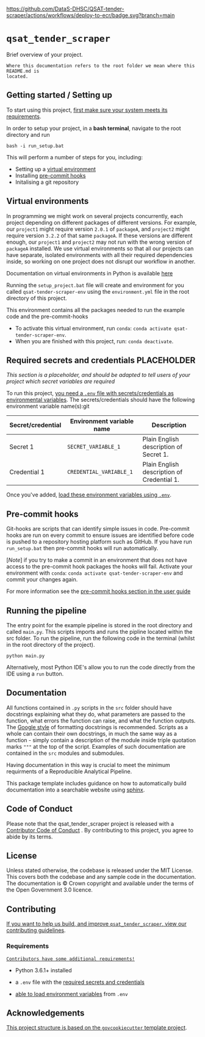 https://github.com/DataS-DHSC/QSAT-tender-scraper/actions/workflows/deploy-to-ecr/badge.svg?branch=main

# `qsat_tender_scraper`

Brief overview of your project.

```{warning}
Where this documentation refers to the root folder we mean where this README.md is
located.
```

## Getting started / Setting up

To start using this project, [first make sure your system meets its
requirements](#requirements).

In order to setup your project, in a **bash terminal**,
navigate to the root directory and run

```shell
bash -i run_setup.bat
```

This will perform a number of steps for you, including:

- Setting up a [virtual environment](#virtual-environments)
- Installing [pre-commit hooks](#pre-commit-hooks)
- Initalising a git repository

## Virtual environments

In programming we might work on several projects concurrently, each project depending on different packages of different versions. For example, our `project1` might require version `2.0.1` of `packageA`, and `project2` might require version `3.2.2` of that same `packageA`. If these versions are different enough, our `project1` and `project2` may not run with the wrong version of `packageA` installed. We use virtual environments so that all our projects can have separate, isolated environments with all their required dependencies inside, so working on one project does not disrupt our workflow in another.

Documentation on virtual environments in Python is available [here][python-venv-tutorial]

Running the `setup_project.bat` file will create and environment for you called `qsat-tender-scraper-env` using the `environment.yml` file in the root directory of this project.

This environment contains all the packages needed to run the example code and the pre-commit-hooks

- To activate this virtual environment, run `conda`: `conda activate qsat-tender-scraper-env`.
- When you are finished with this project, run: `conda deactivate`.

## Required secrets and credentials PLACEHOLDER

_This section is a placeholder, and should be adapted to tell users of your project which secret variables are required_

To run this project, [you need a `.env` file with secrets/credentials as
environmental variables](docs/user_guide/loading_environment_variables.md). The
secrets/credentials should have the following environment variable name(s):git

| Secret/credential | Environment variable name | Description                                |
| ----------------- | ------------------------- | ------------------------------------------ |
| Secret 1          | `SECRET_VARIABLE_1`       | Plain English description of Secret 1.     |
| Credential 1      | `CREDENTIAL_VARIABLE_1`   | Plain English description of Credential 1. |

Once you've added, [load these environment variables using
`.env`](docs/user_guide/loading_environment_variables.md).

## Pre-commit hooks

Git-hooks are scripts that can identify simple issues in code. Pre-commit hooks are run on every commit to ensure issues are identified before code is pushed to a repository hosting platform such as GitHub. If you have run `run_setup.bat` then pre-commit hooks will run automatically.

[*Note*] if you try to make a commit in an environment that does not have access to the pre-commit hook packages the hooks will fail. Activate your environment with `conda`: `conda activate qsat-tender-scraper-env` and commit your changes again.

For more information see the [pre-commit hooks section in the user guide](docs/user_guide/pre_commit_hooks.md)

## Running the pipeline

The entry point for the example pipeline is stored in the root directory and called `main.py`. This scripts imports and runs the pipline located within the src folder.
To run the pipeline, run the following code in the terminal (whilst in the root directory of the
project).

```shell
python main.py
```

Alternatively, most Python IDE's allow you to run the code directly from the IDE using a `run` button.

## Documentation

All functions contained in `.py` scripts in the `src` folder should have docstrings explaining what they do, what parameters are passed to the function, what errors the function can raise, and what the function outputs. The [Google style][google-docstrings] of formatting docstrings is recommended. Scripts as a whole can contain their own docstrings, in much the same way as a function - simply contain a description of the module inside triple quotation marks `"""` at the top of the script. Examples of such documentation are contained in the `src` modules and submodules.

Having documentation in this way is crucial to meet the minimum requirments of a Reproducible Analytical Pipeline.

This package template includes guidance on how to automatically build documentation into a searchable website using [sphinx](docs/README.md).

## Code of Conduct

Please note that the qsat_tender_scraper project is released with a [Contributor Code of Conduct][contributing-code] . By contributing to this project, you agree to abide by its terms.

## License

Unless stated otherwise, the codebase is released under the MIT License. This covers
both the codebase and any sample code in the documentation. The documentation is ©
Crown copyright and available under the terms of the Open Government 3.0 licence.

## Contributing

[If you want to help us build, and improve `qsat_tender_scraper`, view our
contributing guidelines](docs/CONTRIBUTING.md).

### Requirements

[`Contributors have some additional requirements!`](docs/CONTRIBUTING.md)

- Python 3.6.1+ installed

- a `.env` file with the [required secrets and
  credentials](#required-secrets-and-credentials)
- [able to load environment variables](docs/user_guide/loading_environment_variables.md) from `.env`

## Acknowledgements

[This project structure is based on the `govcookiecutter` template
project][govcookiecutter].

[contributing-code]: https://contributor-covenant.org/version/2/1/CODE_OF_CONDUCT.html
[google-docstrings]: https://google.github.io/styleguide/pyguide.html#38-comments-and-docstrings
[govcookiecutter]: https://github.com/best-practice-and-impact/govcookiecutter
[python-venv-tutorial]: https://docs.python.org/3/tutorial/venv.html
